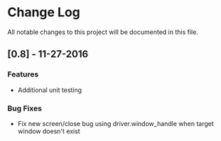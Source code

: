 # Change Log

All notable changes to this project will be documented in this file.

## [0.8] - 11-27-2016

### Features

* Additional unit testing

### Bug Fixes

* Fix new screen/close bug using driver.window_handle when target window doesn't exist